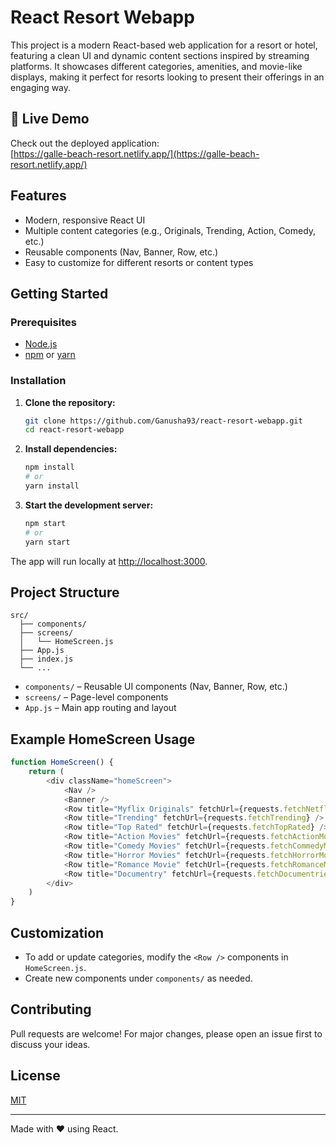 # React Resort Webapp

This project is a modern React-based web application for a resort or hotel, featuring a clean UI and dynamic content sections inspired by streaming platforms. It showcases different categories, amenities, and movie-like displays, making it perfect for resorts looking to present their offerings in an engaging way.

## 🚀 Live Demo

Check out the deployed application:  
[https://galle-beach-resort.netlify.app/](https://galle-beach-resort.netlify.app/)

## Features

- Modern, responsive React UI
- Multiple content categories (e.g., Originals, Trending, Action, Comedy, etc.)
- Reusable components (Nav, Banner, Row, etc.)
- Easy to customize for different resorts or content types

## Getting Started

### Prerequisites

- [Node.js](https://nodejs.org/)
- [npm](https://www.npmjs.com/) or [yarn](https://yarnpkg.com/)

### Installation

1. **Clone the repository:**
    ```bash
    git clone https://github.com/Ganusha93/react-resort-webapp.git
    cd react-resort-webapp
    ```

2. **Install dependencies:**
    ```bash
    npm install
    # or
    yarn install
    ```

3. **Start the development server:**
    ```bash
    npm start
    # or
    yarn start
    ```

The app will run locally at [http://localhost:3000](http://localhost:3000).

## Project Structure

```
src/
  ├── components/
  ├── screens/
  │   └── HomeScreen.js
  ├── App.js
  ├── index.js
  └── ...
```

- `components/` – Reusable UI components (Nav, Banner, Row, etc.)
- `screens/` – Page-level components
- `App.js` – Main app routing and layout

## Example HomeScreen Usage

```javascript
function HomeScreen() {
    return (
        <div className="homeScreen">
            <Nav />
            <Banner />
            <Row title="Myflix Originals" fetchUrl={requests.fetchNetflixOriginals} isLargeRow /> 
            <Row title="Trending" fetchUrl={requests.fetchTrending} />
            <Row title="Top Rated" fetchUrl={requests.fetchTopRated} />
            <Row title="Action Movies" fetchUrl={requests.fetchActionMovies} />
            <Row title="Comedy Movies" fetchUrl={requests.fetchCommedyMovies} />
            <Row title="Horror Movies" fetchUrl={requests.fetchHorrorMovies} />
            <Row title="Romance Movie" fetchUrl={requests.fetchRomanceMovies} />
            <Row title="Documentry" fetchUrl={requests.fetchDocumentries} />
        </div>
    )
}
```

## Customization

- To add or update categories, modify the `<Row />` components in `HomeScreen.js`.
- Create new components under `components/` as needed.

## Contributing

Pull requests are welcome! For major changes, please open an issue first to discuss your ideas.

## License

[MIT](LICENSE)

---

Made with ❤️ using React.
